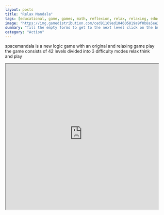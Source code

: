 ```yaml
---
layout: posts
title: "Relax Mandala"
tags: [educational, game, games, math, reflexion, relax, relaxing, educative, free, online, games, oyna, game, free, games, play, play, games]
image: "https://img.gamedistribution.com/ced91169ed104605819a9f0b8a5ee251.jpg"
summary: "fill the empty forms to get to the next level click on the button to make the empty forms turn click on a form to select it then click on the empty form in order to fill it to unlock a form click first on an unlock form and then on a form with a padlock but careful the first form will then be destroyed  free online games oyna game free games play play games"
category: "Action"
---
```


spacemandala is a new logic game with an original and relaxing game play the game consists of 42 levels divided into 3 difficulty modes relax think and play

<iframe width="100%" height="480px;" src="https://html5.gamedistribution.com/ced91169ed104605819a9f0b8a5ee251/"></iframe>
